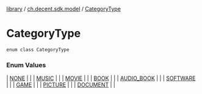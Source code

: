 [library](../../index.md) / [ch.decent.sdk.model](../index.md) / [CategoryType](./index.md)

# CategoryType

`enum class CategoryType`

### Enum Values

| [NONE](-n-o-n-e.md) |  |
| [MUSIC](-m-u-s-i-c.md) |  |
| [MOVIE](-m-o-v-i-e.md) |  |
| [BOOK](-b-o-o-k.md) |  |
| [AUDIO_BOOK](-a-u-d-i-o_-b-o-o-k.md) |  |
| [SOFTWARE](-s-o-f-t-w-a-r-e.md) |  |
| [GAME](-g-a-m-e.md) |  |
| [PICTURE](-p-i-c-t-u-r-e.md) |  |
| [DOCUMENT](-d-o-c-u-m-e-n-t.md) |  |

